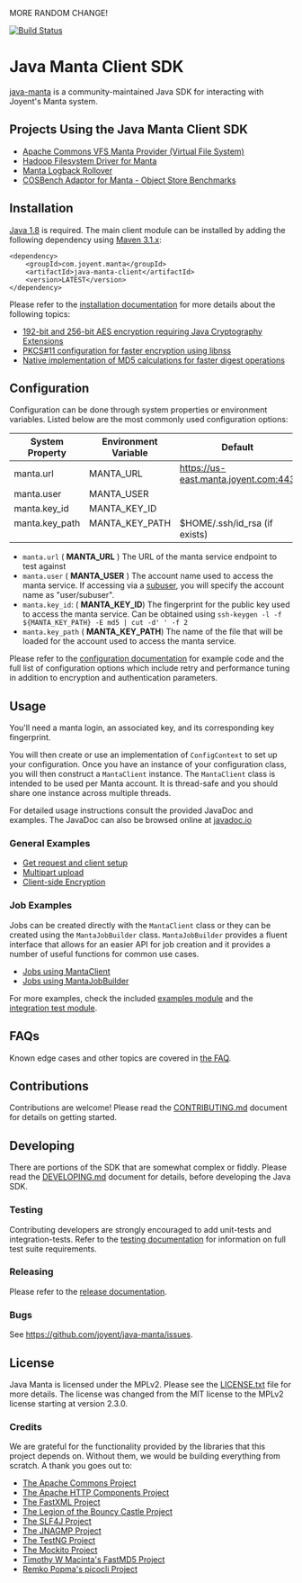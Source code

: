 MORE RANDOM CHANGE!

[![Build Status](https://travis-ci.org/joyent/java-manta.svg?branch=travis)](https://travis-ci.org/joyent/java-manta)

# Java Manta Client SDK

[java-manta](http://joyent.github.com/java-manta) is a community-maintained Java
SDK for interacting with Joyent's Manta system.

## Projects Using the Java Manta Client SDK

* [Apache Commons VFS Manta Provider (Virtual File System)](https://github.com/joyent/commons-vfs-manta)
* [Hadoop Filesystem Driver for Manta](https://github.com/joyent/hadoop-manta)
* [Manta Logback Rollover](https://github.com/dekobon/manta-logback-rollover)
* [COSBench Adaptor for Manta - Object Store Benchmarks](https://github.com/joyent/cosbench-manta)

## Installation

[Java 1.8](http://www.oracle.com/technetwork/java/javase/downloads/index.html) is required. The main client module can
be installed by adding the following dependency using [Maven 3.1.x](https://maven.apache.org/):

```
<dependency>
    <groupId>com.joyent.manta</groupId>
    <artifactId>java-manta-client</artifactId>
    <version>LATEST</version>
</dependency>
```

Please refer to the [installation documentation](/USAGE.md) for more details about the following topics:
 * [192-bit and 256-bit AES encryption requiring Java Cryptography Extensions](/USAGE.md#unlimited-encryption-requirements)
 * [PKCS#11 configuration for faster encryption using libnss](/USAGE.md#enabling-libnss-support-via-pkcs11)
 * [Native implementation of MD5 calculations for faster digest operations](/USAGE.md#enabling-native-fastmd5-support)

## Configuration

Configuration can be done through system properties or environment variables.
Listed below are the most commonly used configuration options:

| System Property                    | Environment Variable           | Default                              |
|------------------------------------|--------------------------------|--------------------------------------|
| manta.url                          | MANTA_URL                      | https://us-east.manta.joyent.com:443 |
| manta.user                         | MANTA_USER                     |                                      |
| manta.key_id                       | MANTA_KEY_ID                   |                                      |
| manta.key_path                     | MANTA_KEY_PATH                 | $HOME/.ssh/id_rsa (if exists)        |

* `manta.url` ( **MANTA_URL** )
The URL of the manta service endpoint to test against
* `manta.user` ( **MANTA_USER** )
The account name used to access the manta service. If accessing via a [subuser](https://docs.joyent.com/public-cloud/rbac/users),
you will specify the account name as "user/subuser".
* `manta.key_id`: ( **MANTA_KEY_ID**)
The fingerprint for the public key used to access the manta service. Can be obtained using `ssh-keygen -l -f ${MANTA_KEY_PATH} -E md5 | cut -d' ' -f 2`
* `manta.key_path` ( **MANTA_KEY_PATH**)
The name of the file that will be loaded for the account used to access the manta service.

Please refer to the [configuration documentation](/USAGE.md#configuration) for example code and the full
list of configuration options which include retry and performance tuning in addition to encryption and authentication
parameters.

## Usage

You'll need a manta login, an associated key, and its corresponding key
fingerprint.  

You will then create or use an implementation of `ConfigContext` to set up
your configuration. Once you have an instance of your configuration class,
you will then construct a `MantaClient` instance. The `MantaClient` class
is intended to be used per Manta account. It is thread-safe and you should
share one instance across multiple threads.

For detailed usage instructions consult the provided JavaDoc and examples. The
JavaDoc can also be browsed online at [javadoc.io](https://javadoc.io/doc/com.joyent.manta/java-manta-client/)

### General Examples
 
* [Get request and client setup](/java-manta-examples/src/main/java/SimpleClient.java)
* [Multipart upload](/java-manta-examples/src/main/java/ServerMultipart.java)
* [Client-side Encryption](/java-manta-examples/src/main/java/SimpleClientEncryption.java)

### Job Examples

Jobs can be created directly with the `MantaClient` class or they can be created
using the `MantaJobBuilder` class. `MantaJobBuilder` provides a fluent interface
that allows for an easier API for job creation and it provides a number of
useful functions for common use cases.

* [Jobs using MantaClient](/java-manta-examples/src/main/java/JobsWithMantaClient.java)
* [Jobs using MantaJobBuilder](/java-manta-examples/src/main/java/JobsWithMantaJobBuilder.java)

For more examples, check the included [examples module](/java-manta-examples) and the
[integration test module](/java-manta-it/src/test/java/com/joyent/manta/client).

## FAQs

Known edge cases and other topics are covered in [the FAQ](/FAQ.md).

## Contributions

Contributions are welcome! Please read the [CONTRIBUTING.md](/CONTRIBUTING.md) document for details
on getting started.

## Developing

There are portions of the SDK that are somewhat complex or fiddly. Please read the [DEVELOPING.md](/DEVELOPING.md) 
document for details, before developing the Java SDK.

### Testing

Contributing developers are strongly encouraged to add unit-tests and integration-tests. Refer to the [testing documentation](/TESTING.md)
for information on full test suite requirements.

### Releasing

Please refer to the [release documentation](/RELEASING.md).

### Bugs

See <https://github.com/joyent/java-manta/issues>.

## License
Java Manta is licensed under the MPLv2. Please see the [LICENSE.txt](/LICENSE.txt)
file for more details. The license was changed from the MIT license to the MPLv2
license starting at version 2.3.0.

### Credits
We are grateful for the functionality provided by the libraries that this project
depends on. Without them, we would be building everything from scratch. A thank you
goes out to:

* [The Apache Commons Project](https://commons.apache.org/)
* [The Apache HTTP Components Project](http://hc.apache.org/)
* [The FastXML Project](https://github.com/FasterXML)
* [The Legion of the Bouncy Castle Project](https://www.bouncycastle.org/)
* [The SLF4J Project](http://www.slf4j.org/)
* [The JNAGMP Project](https://github.com/square/jna-gmp)
* [The TestNG Project](http://testng.org/doc/index.html)
* [The Mockito Project](http://site.mockito.org/)
* [Timothy W Macinta's FastMD5 Project](http://twmacinta.com/myjava/fast_md5.php)
* [Remko Popma's picocli Project](https://github.com/remkop/picocli)
